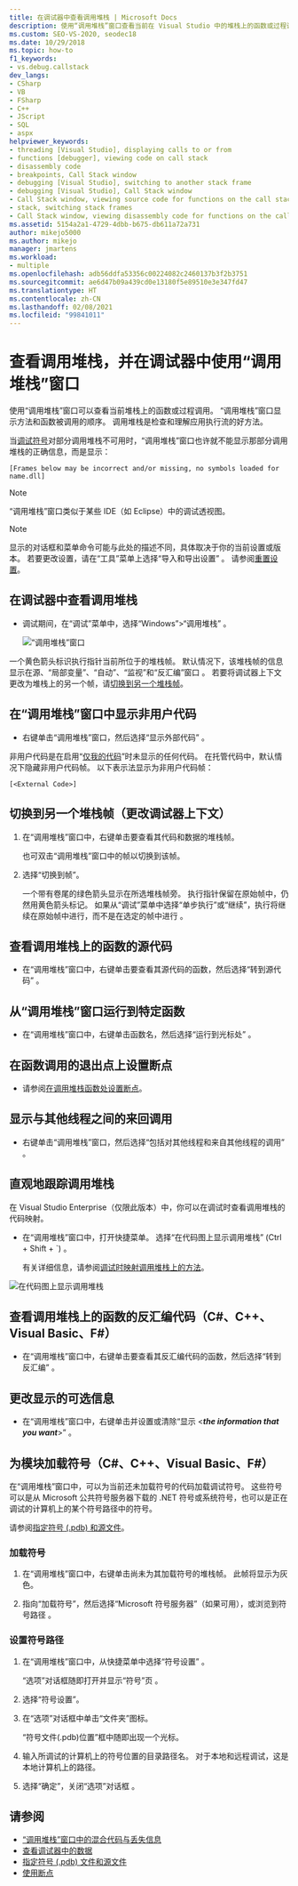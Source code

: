 ```yaml
---
title: 在调试器中查看调用堆栈 | Microsoft Docs
description: 使用“调用堆栈”窗口查看当前在 Visual Studio 中的堆栈上的函数或过程调用。
ms.custom: SEO-VS-2020, seodec18
ms.date: 10/29/2018
ms.topic: how-to
f1_keywords:
- vs.debug.callstack
dev_langs:
- CSharp
- VB
- FSharp
- C++
- JScript
- SQL
- aspx
helpviewer_keywords:
- threading [Visual Studio], displaying calls to or from
- functions [debugger], viewing code on call stack
- disassembly code
- breakpoints, Call Stack window
- debugging [Visual Studio], switching to another stack frame
- debugging [Visual Studio], Call Stack window
- Call Stack window, viewing source code for functions on the call stack
- stack, switching stack frames
- Call Stack window, viewing disassembly code for functions on the call stack
ms.assetid: 5154a2a1-4729-4dbb-b675-db611a72a731
author: mikejo5000
ms.author: mikejo
manager: jmartens
ms.workload:
- multiple
ms.openlocfilehash: adb56ddfa53356c00224082c2460137b3f2b3751
ms.sourcegitcommit: ae6d47b09a439cd0e13180f5e89510e3e347fd47
ms.translationtype: HT
ms.contentlocale: zh-CN
ms.lasthandoff: 02/08/2021
ms.locfileid: "99841011"
---
```

# <a name="view-the-call-stack-and-use-the-call-stack-window-in-the-debugger"></a>查看调用堆栈，并在调试器中使用“调用堆栈”窗口

使用“调用堆栈”窗口可以查看当前堆栈上的函数或过程调用。 “调用堆栈”窗口显示方法和函数被调用的顺序。 调用堆栈是检查和理解应用执行流的好方法。

当[调试符号](#bkmk_symbols)对部分调用堆栈不可用时，“调用堆栈”窗口也许就不能显示那部分调用堆栈的正确信息，而是显示：

`[Frames below may be incorrect and/or missing, no symbols loaded for name.dll]`

> [!NOTE]
> “调用堆栈”窗口类似于某些 IDE（如 Eclipse）中的调试透视图。

> [!NOTE]
> 显示的对话框和菜单命令可能与此处的描述不同，具体取决于你的当前设置或版本。 若要更改设置，请在“工具”菜单上选择“导入和导出设置” 。  请参阅[重置设置](../ide/environment-settings.md#reset-settings)。

## <a name="view-the-call-stack-while-in-the-debugger"></a>在调试器中查看调用堆栈

- 调试期间，在“调试”菜单中，选择“Windows”>“调用堆栈” 。

  ![“调用堆栈”窗口](../debugger/media/dbg_basics_callstack_window.png "CallStackWindow")

一个黄色箭头标识执行指针当前所位于的堆栈帧。 默认情况下，该堆栈帧的信息显示在源、“局部变量”、“自动”、“监视”和“反汇编”窗口   。 若要将调试器上下文更改为堆栈上的另一个帧，请[切换到另一个堆栈帧](#bkmk_switch)。

## <a name="display-non-user-code-in-the-call-stack-window"></a>在“调用堆栈”窗口中显示非用户代码

- 右键单击“调用堆栈”窗口，然后选择“显示外部代码” 。

非用户代码是在启用“[仅我的代码](../debugger/just-my-code.md)”时未显示的任何代码。 在托管代码中，默认情况下隐藏非用户代码帧。 以下表示法显示为非用户代码帧：

`[<External Code>]`

## <a name="switch-to-another-stack-frame-change-the-debugger-context"></a><a name="bkmk_switch"></a> 切换到另一个堆栈帧（更改调试器上下文）

1. 在“调用堆栈”窗口中，右键单击要查看其代码和数据的堆栈帧。

    也可双击“调用堆栈”窗口中的帧以切换到该帧。

2. 选择“切换到帧”。

     一个带有卷尾的绿色箭头显示在所选堆栈帧旁。 执行指针保留在原始帧中，仍然用黄色箭头标记。 如果从“调试”菜单中选择“单步执行”或“继续”，执行将继续在原始帧中进行，而不是在选定的帧中进行  。

## <a name="view-the-source-code-for-a-function-on-the-call-stack"></a>查看调用堆栈上的函数的源代码

- 在“调用堆栈”窗口中，右键单击要查看其源代码的函数，然后选择“转到源代码” 。

## <a name="run-to-a-specific-function-from-the-call-stack-window"></a>从“调用堆栈”窗口运行到特定函数

- 在“调用堆栈”窗口中，右键单击函数名，然后选择“运行到光标处” 。

## <a name="set-a-breakpoint-on-the-exit-point-of-a-function-call"></a>在函数调用的退出点上设置断点

- 请参阅[在调用堆栈函数处设置断点](../debugger/using-breakpoints.md#BKMK_Set_a_breakpoint_from_debugger_windows)。

## <a name="display-calls-to-or-from-another-thread"></a>显示与其他线程之间的来回调用

- 右键单击“调用堆栈”窗口，然后选择“包括对其他线程和来自其他线程的调用” 。

## <a name="visually-trace-the-call-stack"></a>直观地跟踪调用堆栈

在 Visual Studio Enterprise（仅限此版本）中，你可以在调试时查看调用堆栈的代码映射。

- 在“调用堆栈”窗口中，打开快捷菜单。 选择“在代码图上显示调用堆栈” (Ctrl + Shift + `)   。

    有关详细信息，请参阅[调试时映射调用堆栈上的方法](../debugger/map-methods-on-the-call-stack-while-debugging-in-visual-studio.md)。

![在代码图上显示调用堆栈](../debugger/media/dbg_basics_show_call_stack_on_code_map.gif "ShowCallStackOnCodeMap")

## <a name="view-the-disassembly-code-for-a-function-on-the-call-stack-c-c-visual-basic-f"></a>查看调用堆栈上的函数的反汇编代码（C#、C++、Visual Basic、F#）

- 在“调用堆栈”窗口中，右键单击要查看其反汇编代码的函数，然后选择“转到反汇编” 。

## <a name="change-the-optional-information-displayed"></a>更改显示的可选信息

- 在“调用堆栈”窗口中，右键单击并设置或清除“显示 \<**_the information that you want_**>” 。

## <a name="load-symbols-for-a-module-c-c-visual-basic-f"></a><a name="bkmk_symbols"></a> 为模块加载符号（C#、C++、Visual Basic、F#）

在“调用堆栈”窗口中，可以为当前还未加载符号的代码加载调试符号。 这些符号可以是从 Microsoft 公共符号服务器下载的 .NET 符号或系统符号，也可以是正在调试的计算机上的某个符号路径中的符号。

请参阅[指定符号 (.pdb) 和源文件](../debugger/specify-symbol-dot-pdb-and-source-files-in-the-visual-studio-debugger.md)。

### <a name="to-load-symbols"></a>加载符号

1. 在“调用堆栈”窗口中，右键单击尚未为其加载符号的堆栈帧。 此帧将显示为灰色。

2. 指向“加载符号”，然后选择“Microsoft 符号服务器”（如果可用），或浏览到符号路径 。

### <a name="to-set-the-symbol-path"></a>设置符号路径

1. 在“调用堆栈”窗口中，从快捷菜单中选择“符号设置” 。

     “选项”对话框随即打开并显示“符号”页 。

2. 选择“符号设置”。

3. 在“选项”对话框中单击“文件夹”图标。

     “符号文件(.pdb)位置”框中随即出现一个光标。

4. 输入所调试的计算机上的符号位置的目录路径名。 对于本地和远程调试，这是本地计算机上的路径。

5. 选择“确定”，关闭“选项”对话框 。

## <a name="see-also"></a>请参阅

- [“调用堆栈”窗口中的混合代码与丢失信息](../debugger/mixed-code-and-missing-information-in-the-call-stack-window.md)
- [查看调试器中的数据](../debugger/viewing-data-in-the-debugger.md)
- [指定符号 (.pdb) 文件和源文件](../debugger/specify-symbol-dot-pdb-and-source-files-in-the-visual-studio-debugger.md)
- [使用断点](../debugger/using-breakpoints.md)